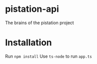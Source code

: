 # pistation-api
The brains of the pistation project

# Installation
Run ``npm install``
Use ``ts-node`` to run ``app.ts``
